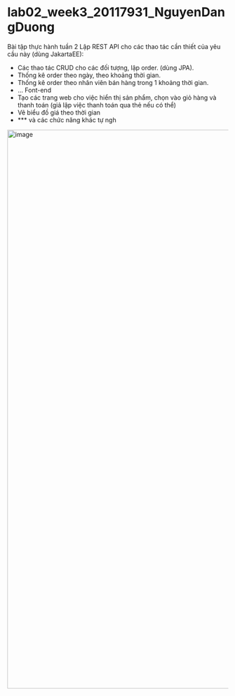 # lab02_week3_20117931_NguyenDangDuong
Bài tập thực hành tuần 2
Lập REST API cho các thao tác cần thiết của yêu cầu này (dùng JakartaEE):
- Các thao tác CRUD cho các đối tượng, lập order. (dùng JPA).
- Thống kê order theo ngày, theo khoảng thời gian.
- Thống kê order theo nhân viên bán hàng trong 1 khoảng thời gian.
- …
Font-end
- Tạo các trang web cho việc hiển thị sản phẩm, chọn vào giỏ hàng và thanh toán (giả lập
việc thanh toán qua thẻ nếu có thể)
- Vẽ biểu đồ giá theo thời gian
- *** và các chức năng khác tự ngh
<img width="1273" alt="image" src="https://github.com/dragon220502/lab02_week3_4_20117931_NguyenDangDuong/assets/98084973/e00eb658-c81a-4541-b7e7-d5f876f09333">
